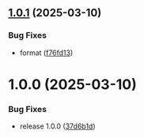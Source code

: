 ## [1.0.1](https://github.com/KhanhTQ-hub/com.ktgame.command-bus/compare/v1.0.0...v1.0.1) (2025-03-10)


### Bug Fixes

* format ([f76fd13](https://github.com/KhanhTQ-hub/com.ktgame.command-bus/commit/f76fd138a3afaee5326c71a761bb03c0f60c8d08))

# 1.0.0 (2025-03-10)


### Bug Fixes

* release 1.0.0 ([37d6b1d](https://github.com/KhanhTQ-hub/com.ktgame.command-bus/commit/37d6b1da05948f3d797651324390de1ffb0fcc7a))

